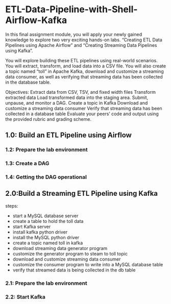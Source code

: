 # ETL-Data-Pipeline-with-Shell-Airflow-Kafka

In this final assignment module, you will apply your newly gained knowledge to explore two very exciting hands-on labs. “Creating ETL Data Pipelines using Apache Airflow” and “Creating Streaming Data Pipelines using Kafka”. 

You will explore building these ETL pipelines using real-world scenarios. You will extract, transform, and load data into a CSV file. You will also create a topic named “toll” in Apache Kafka, download and customize a streaming data consumer, as well as verifying that streaming data has been collected in the database table.

Objectives:
Extract data from CSV, TSV, and fixed width files
Transform extracted data
Load transformed data into the staging area.
Submit, unpause, and monitor a DAG.
Create a topic in Kafka
Download and customize a streaming data consumer
Verify that streaming data has been collected in a database table
Evaluate your peers’ code and output using the provided rubric and grading scheme.

## 1.0: Build an ETL Pipeline using Airflow 
### 1.2: Prepare the lab environment 
### 1.3: Create a DAG 
### 1.4: Getting the DAG operational 



## 2.0:Build a Streaming ETL Pipeline using Kafka 

steps:
- start a MySQL database server
- create a table to hold the toll data 
- start Kafka server 
- install kafka python driver 
- install the MySQL python driver 
- create a topic named toll in kafka 
- download streaming data generator program 
- customize the generator program to steam to toll topic 
- download and customize streaming data consumer 
- customize the consumer program to write into a MySQL database table 
- verify that streamed data is being collected in the db table

### 2.1: Prepare the lab environment 
### 2.2: Start Kafka 
